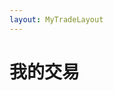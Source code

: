 ```yaml
---
layout: MyTradeLayout
---
```



# 我的交易

<box header>

</box>

<box>
<vs-row>
    <vs-col :key="index" v-for="col,index in 3" vs-type="flex" vs-justify="center" vs-align="center" vs-w="4">
    </vs-col>
  </vs-row>
</box>
